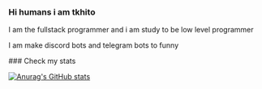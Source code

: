 ### Hi humans i am tkhito
<p>I am the fullstack programmer and i am study to be low level programmer</p>
<p>I am make discord bots and telegram bots to funny</p>
### Check my stats

[![Anurag's GitHub stats](https://github-readme-stats.vercel.app/api?username=str-TkHito)](https://github.com/anuraghazra/github-readme-stats)
